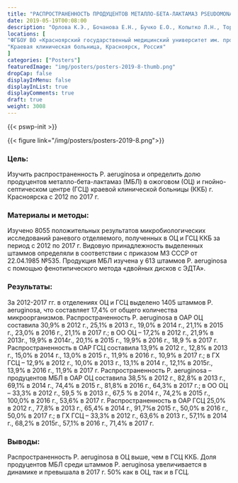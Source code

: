 ```yaml
---
title: "РАСПРОСТРАНЕННОСТЬ ПРОДУЦЕНТОВ МЕТАЛЛО-БЕТА-ЛАКТАМАЗ PSEUDOMONAS AERUGINOSA В ОЖОГОВОМ И ГНОЙНО-СЕПТИЧЕСКОМ ЦЕНТРАХ КРАЕВОЙ КЛИНИЧЕСКОЙ БОЛЬНИЦЫ Г. КРАСНОЯРСКА"
date: 2019-05-19T00:08:00
description: "Орлова К.Э., Бочанова Е.Н., Бучко Е.О., Копытко Л.Н., Торгунакова М.С."
locations: [
"ФГБОУ ВО «Красноярский государственный медицинский университет им. проф. В.Ф. Войно-Ясенецкого» Минздрава России, Красноярск, Россия", 
"Краевая клиническая больница, Красноярск, Россия"
]
categories: ["Posters"]
featuredImage: "img/posters/posters-2019-8-thumb.png"
dropCap: false
displayInMenu: false
displayInList: true
displayComments: true
draft: true
weight: 3008
---
```



{{< pswp-init >}}

{{< figure link="/img/posters/posters-2019-8.png">}}


### Цель:

Изучить распространенность P. aeruginosa и определить долю продуцентов металло-бета-лактамаз (МБЛ) в ожоговом (ОЦ) и гнойно-септическом центре (ГСЦ) краевой клинической больницы (ККБ) г. Красноярска с 2012 по 2017 г.

### Материалы и методы: 

Изучено 8055 положительных результатов микробиологических исследований раневого отделяемого, полученных в ОЦ и ГСЦ ККБ за период с 2012 по 2017 г. Видовую принадлежность выделенных штаммов определяли в соответствии с приказом МЗ СССР от 22.04.1985 №535. Продукция МБЛ изучена у 613 штаммов P. aeruginosa с помощью фенотипического метода «двойных дисков с ЭДТА».

### Результаты: 

За 2012-2017 гг. в отделениях ОЦ и ГСЦ выделено 1405 штаммов P. aeruginosa, что составляет 17,4% от общего количества микроорганизмов. Распространенность P. aeruginosa в ОАР ОЦ составила 30,9% в 2012 г., 25,1% в 2013 г., 19,0% в 2014 г., 21,1% в 2015 г., 23,0% в 2016 г., 21,1% в 2017 г.; в ОО ОЦ – 17,2% в 2012 г., 21,9% в 2013г., 19,9% в 2014г., 20,1% в 2015 г., 19,9% в 2016 г., 18,9 % в 2017 г. Распространенность в ОАР ГСЦ составила 13,9% в 2012 г., 12,8% в 2013 г., 15,0% в 2014 г., 13,0% в 2015 г., 11,9% в 2016 г., 10,9% в 2017 г.; в ГХ ГСЦ – 12,9% в 2012 г., 10,0% в 2013 г., 13,1% в 2014 г., 12,1% в 2015г., 13,9% в 2016 г., 11,9% в 2017 г. Распространенность P. aeruginosa – продуцентов МБЛ в ОАР ОЦ составила 38,5% в 2012 г., 82,8% в 2013 г., 69,1% в 2014 г., 74,4% в 2015 г., 81,8% в 2016 г., 64,3% в 2017 г.; в ОО ОЦ – 33,3% в 2012 г., 59,5 % в 2013 г., 67,5 % в 2014 г., 74,2% в 2015 г., 100,0% в 2016 г., 53,6% в 2017 г. Распространенность в ОАР ГСЦ 25,0% в 2012 г., 77,8% в 2013 г., 65,4% в 2014 г., 91,7%в 2015 г., 50,0% в 2016 г., 50,0% в 2017 г.; в ГХ ГСЦ – 33,3% в 2012 г., 63,6% в 2013 г., 57,1% в 2014 г., 68,2% в 2015г., 57,1% в 2016 г., 71,4% в 2017 г.

### Выводы: 

Распространенность P. aeruginosa в ОЦ выше, чем в ГСЦ ККБ. Доля продуцентов МБЛ среди штаммов P. aeruginosa увеличивается в динамике и превышала в 2017 г. 50% как в ОЦ, так и в ГСЦ.